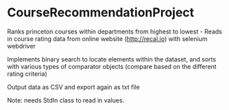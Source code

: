 # CourseRecommendationProject
Ranks princeton courses within departments from highest to lowest - Reads in course rating data from online website (http://recal.io) 
with selenium webdriver

Implements binary search to locate elements within the dataset, and sorts with various types of comparator objects (compare based on the
different rating criteria)

Output data as CSV and export again as txt file

Note: needs StdIn class to read in values. 
